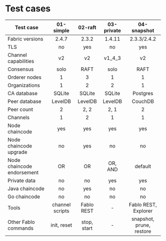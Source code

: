 # Test cases

| Test case                 |    01-simple    |   02-raft   | 03-private |       04-snapshot        |
| ------------------------- |:---------------:|:-----------:|:----------:|:------------------------:|
| Fabric versions           |      2.4.7      |    2.3.2    |   1.4.11   |       2.3.3/2.4.2        |
| TLS                       |       no        |     yes     |     no     |           yes            |
| Channel capabilities      |       v2        |     v2      |   v1_4_3   |            v2            |
| Consensus                 |      solo       |    RAFT     |    solo    |           RAFT           |
| Orderer nodes             |        1        |      3      |     1      |            1             |
| Organizations             |        1        |      2      |     2      |            1             |
| CA database               |     SQLite      |   SQLite    |   SQLite   |         Postgres         |
| Peer database             |     LevelDB     |   LevelDB   |  LevelDB   |         CouchDB          |
| Peer count                |        2        |    2, 2     |    2, 1    |            2             |
| Channels                  |        1        |      2      |     1      |            1             |
| Node chaincode            |       yes       |     yes     |    yes     |           yes            |
| Node chaincode upgrade    |       no        |     yes     |     no     |            no            |
| Node chaincode endorsement|       OR        |     OR      |  OR, AND   |         default          |
| Private data              |       no        |     no      |    yes     |           yes            |
| Java chaincode            |       no        |     yes     |     no     |            no            |
| Go chaincode              |       no        |     no      |     no     |            no            |
| Tools                     | channel scripts | Fablo REST  |     -      |  Fablo REST, Explorer    |
| Other Fablo commands      |   init, reset   | stop, start |  -         | snapshot, prune, restore |
